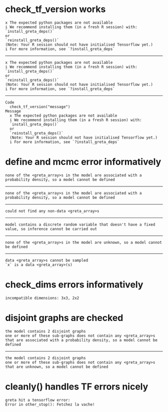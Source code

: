 # check_tf_version works

    x The expected python packages are not available
    i We recommend installing them (in a fresh R session) with:
    `install_greta_deps()`
    or
    `reinstall_greta_deps()`
    (Note: Your R session should not have initialised Tensorflow yet.)
    i For more information, see `?install_greta_deps`

---

    x The expected python packages are not available
    i We recommend installing them (in a fresh R session) with:
    `install_greta_deps()`
    or
    `reinstall_greta_deps()`
    (Note: Your R session should not have initialised Tensorflow yet.)
    i For more information, see `?install_greta_deps`

---

    Code
      check_tf_version("message")
    Message
      x The expected python packages are not available
      i We recommend installing them (in a fresh R session) with:
      `install_greta_deps()`
      or
      `reinstall_greta_deps()`
      (Note: Your R session should not have initialised Tensorflow yet.)
      i For more information, see `?install_greta_deps`

# define and mcmc error informatively

    none of the <greta_array>s in the model are associated with a probability density, so a model cannot be defined

---

    none of the <greta_array>s in the model are associated with a probability density, so a model cannot be defined

---

    could not find any non-data <greta_array>s

---

    model contains a discrete random variable that doesn't have a fixed value, so inference cannot be carried out

---

    none of the <greta_array>s in the model are unknown, so a model cannot be defined

---

    data <greta_array>s cannot be sampled
    `x` is a data <greta_array>(s)

# check_dims errors informatively

    incompatible dimensions: 3x3, 2x2

# disjoint graphs are checked

    the model contains 2 disjoint graphs
    one or more of these sub-graphs does not contain any <greta_array>s that are associated with a probability density, so a model cannot be defined

---

    the model contains 2 disjoint graphs
    one or more of these sub-graphs does not contain any <greta_array>s that are unknown, so a model cannot be defined

# cleanly() handles TF errors nicely

    greta hit a tensorflow error:
    Error in other_stop(): Fetchez la vache!

